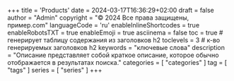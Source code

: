 +++
title = 'Products'
date = 2024-03-17T16:36:29+02:00
draft = false
author = "Admin"
copyright = "© 2024 Все права защищены, пример.com"
languageCode = 'ru'
enableInlineShortcodes = true
enableRobotsTXT = true
enableEmoji = true
asciinema = false
toc = true # генерирует таблицу содержания из заголовков h2
toclevels = 3 # к-во генерируемых заголовков h2
keywords = "ключевые слова"
description = "Описание представляет собой краткое описание, которое обычно отображается в результатах поиска."
categories = [ "categories" ]
tag = [ "tags" ]
series = [ "series" ]
+++



